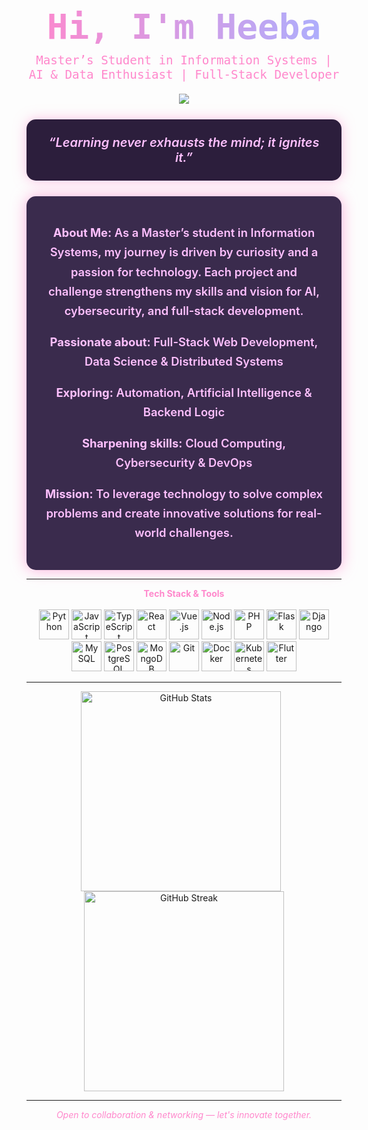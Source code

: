 <div align="center" style="font-family: 'Fira Code', monospace; margin-bottom: 1em;">
  <h1 style="
    background: linear-gradient(90deg, #FF88CC, #A8B0FF);
    -webkit-background-clip: text;
    -webkit-text-fill-color: transparent;
    font-weight: 900;
    font-size: 3.5rem;
    margin: 0;
  ">
    Hi, I'm Heeba
  </h1>
  <p style="color:#FF88CC; font-size:1.2rem; margin-top:0.5em;">
    Master’s Student in Information Systems | AI & Data Enthusiast | Full-Stack Developer
  </p>
</div>

<p align="center">
  <img src="https://readme-typing-svg.herokuapp.com?font=Fira+Code&duration=2500&pause=1000&color=FF69B4&center=true&vCenter=true&width=600&lines=Welcome+to+my+GitHub!;AI+%26+Cybersecurity;Full-Stack+Web+Developer;Automation+%26+Data+Science" />
</p>

<div align="center" style="
  background: #2C1E3C; 
  border-radius: 15px; 
  padding: 25px 30px; 
  margin: 25px auto; 
  max-width: 650px; 
  font-style: italic; 
  color: #FFC0FF; 
  font-size: 1.25rem; 
  font-weight: 600; 
  box-shadow: 0 0 20px #FF88CC80;
">
  “Learning never exhausts the mind; it ignites it.”
</div>

<div align="center" style="
  background: #3A2B4D; 
  border-radius: 15px; 
  padding: 25px 30px; 
  max-width: 650px; 
  color: #FFC0FF; 
  font-weight: 600; 
  font-size: 1.15rem;
  line-height: 1.7;
  box-shadow: 0 0 25px #FF88CCaa;
">
  <p><b>About Me:</b> As a Master’s student in Information Systems, my journey is driven by curiosity and a passion for technology. Each project and challenge strengthens my skills and vision for AI, cybersecurity, and full-stack development.</p>
  <p><b>Passionate about:</b> Full-Stack Web Development, Data Science & Distributed Systems</p>
  <p><b>Exploring:</b> Automation, Artificial Intelligence & Backend Logic</p>
  <p><b>Sharpening skills:</b> Cloud Computing, Cybersecurity & DevOps</p>
  <p><b>Mission:</b> To leverage technology to solve complex problems and create innovative solutions for real-world challenges.</p>
</div>

---

<p align="center">
  <b style="color:#FF88CC;">Tech Stack & Tools</b><br><br>
  <img src="https://cdn.jsdelivr.net/gh/devicons/devicon/icons/python/python-original.svg" width="48" height="48" alt="Python" />
  <img src="https://cdn.jsdelivr.net/gh/devicons/devicon/icons/javascript/javascript-original.svg" width="48" height="48" alt="JavaScript" />
  <img src="https://cdn.jsdelivr.net/gh/devicons/devicon/icons/typescript/typescript-original.svg" width="48" height="48" alt="TypeScript" />
  <img src="https://cdn.jsdelivr.net/gh/devicons/devicon/icons/react/react-original.svg" width="48" height="48" alt="React" />
  <img src="https://cdn.jsdelivr.net/gh/devicons/devicon/icons/vuejs/vuejs-original.svg" width="48" height="48" alt="Vue.js" />
  <img src="https://cdn.jsdelivr.net/gh/devicons/devicon/icons/nodejs/nodejs-original.svg" width="48" height="48" alt="Node.js" />
  <img src="https://cdn.jsdelivr.net/gh/devicons/devicon/icons/php/php-original.svg" width="48" height="48" alt="PHP" />
  <img src="https://cdn.jsdelivr.net/gh/devicons/devicon/icons/flask/flask-original.svg" width="48" height="48" alt="Flask" />
  <img src="https://cdn.jsdelivr.net/gh/devicons/devicon/icons/django/django-plain.svg" width="48" height="48" alt="Django" />
  <img src="https://cdn.jsdelivr.net/gh/devicons/devicon/icons/mysql/mysql-original.svg" width="48" height="48" alt="MySQL" />
  <img src="https://cdn.jsdelivr.net/gh/devicons/devicon/icons/postgresql/postgresql-original.svg" width="48" height="48" alt="PostgreSQL" />
  <img src="https://cdn.jsdelivr.net/gh/devicons/devicon/icons/mongodb/mongodb-original.svg" width="48" height="48" alt="MongoDB" />
  <img src="https://cdn.jsdelivr.net/gh/devicons/devicon/icons/git/git-original.svg" width="48" height="48" alt="Git" />
  <img src="https://cdn.jsdelivr.net/gh/devicons/devicon/icons/docker/docker-original.svg" width="48" height="48" alt="Docker" />
  <img src="https://cdn.jsdelivr.net/gh/devicons/devicon/icons/kubernetes/kubernetes-plain.svg" width="48" height="48" alt="Kubernetes" />
  <img src="https://cdn.jsdelivr.net/gh/devicons/devicon/icons/flutter/flutter-original.svg" width="48" height="48" alt="Flutter" />
</p>

---

<p align="center">
  <img src="https://github-readme-stats.vercel.app/api?username=hibadash&show_icons=true&theme=tokyonight" alt="GitHub Stats" width="320" style="margin-right: 10px;" />
  <img src="https://streak-stats.demolab.com/?user=hibadash&theme=tokyonight" alt="GitHub Streak" width="320" />
</p>

---

<p align="center" style="font-style: italic; color: #FF88CC;">
  Open to collaboration & networking — let's innovate together.
</p>
